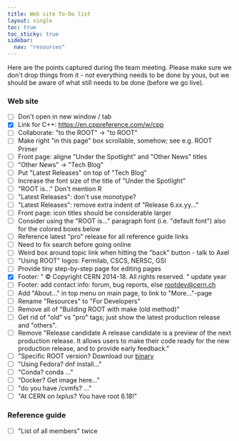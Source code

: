 ```yaml
---
title: Web site To-Do list
layout: single
toc: true
toc_sticky: true
sidebar:
  nav: "resources"
---
```


Here are the points captured during the team meeting. Please make sure
we don't drop things from it - not everything needs to be done by yous,
but we should be aware of what still needs to be done (before we go live).

### Web site
   - [ ] Don't open in new window / tab
   - [X] Link for C++: https://en.cppreference.com/w/cpp
   - [ ] Collaborate: "to the ROOT" -> "to ROOT"
   - [ ] Make right "in this page" box scrollable, somehow; see e.g. ROOT Primer
   - [ ] Front page: aligne "Under the Spotlight" and "Other News" titles
   - [ ] "Other News" -> "Tech Blog"
   - [ ] Put "Latest Releases" on top of "Tech Blog"
   - [ ] Increase the font size of the title of "Under the Spotlight"
   - [ ] "ROOT is..." Don't mention R
   - [ ] "Latest Releases": don't use monotype?
   - [ ] "Latest Releases": remove extra indent of "Release 6.xx.yy..."
   - [ ] Front page: icon titles should be considerable larger
   - [ ] Consider using the "ROOT is..." paragraph font (i.e. "default font") also for the colored boxes below
   - [ ] Reference latest "pro" release for all reference guide links
   - [ ] Need to fix search before going online
   - [ ] Weird box around topic link when hitting the "back" button - talk to Axel
   - [ ] "Using ROOT" logos: Fermilab, CSCS, NERSC, GSI
   - [ ] Provide tiny step-by-step page for editing pages
   - [X] Footer: " © Copyright CERN 2014-18. All rights reserved. " update year
   - [ ] Footer: add contact info: forum, bug reports, else rootdev@cern.ch
   - [ ] Add "About..." in top menu on main page, to link to "More..."-page
   - [ ] Rename "Resources" to "For Developers"
   - [ ] Remove all of "Building ROOT with make (old method)"
   - [ ] Get rid of "old" vs "pro" tags; just show the latest production release and "others".
   - [ ] Remove "Release candidate
     A release candidate is a preview of the next production release. It
     allows users to make their code ready for the new production release,
     and to provide early feedback."
   - [ ] "Specific ROOT version? Download our <a href="...">binary</a>
   - [ ] "Using Fedora? dnf install..."
   - [ ] "Conda? conda ..."
   - [ ] "Docker? Get image here..."
   - [ ] "do you have /cvmfs? ..."
   - [ ] "At CERN on lxplus? You have root 6.18!"

### Reference guide
   - [ ] "List of all members" twice